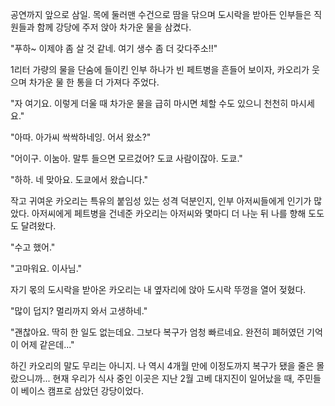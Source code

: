 공연까지 앞으로 삼일. 목에 둘러맨 수건으로 땀을 닦으며 도시락을 받아든 인부들은 직원들과 함께 강당에 주저 앉아 차가운 물을 삼켰다. 

"푸하~ 이제야 좀 살 것 같네. 여기 생수 좀 더 갖다주소!!" 

1리터 가량의 물을 단숨에 들이킨 인부 하나가 빈 페트병을 흔들어 보이자, 카오리가 웃으며 차가운 물 한 통을 더 가져다 주었다. 

"자 여기요. 이렇게 더울 때 차가운 물을 급히 마시면 체할 수도 있으니 천천히 마시세요." 

"아따. 아가씨 싹싹하네잉. 어서 왔소?" 

"어이구. 이눔아. 말투 들으면 모르겄어? 도쿄 사람이잖아. 도쿄." 

"하하. 네 맞아요. 도쿄에서 왔습니다." 

작고 귀여운 카오리는 특유의 붙임성 있는 성격 덕분인지, 인부 아저씨들에게 인기가 많았다. 아저씨에게 페트병을 건네준 카오리는 아저씨와 몇마디 더 나눈 뒤 나를 향해 도도도 달려왔다. 

"수고 했어." 

"고마워요. 이사님." 

자기 몫의 도시락을 받아온 카오리는 내 옆자리에 앉아 도시락 뚜껑을 열어 젖혔다. 

"많이 덥지? 멀리까지 와서 고생하네." 

"괜찮아요. 딱히 한 일도 없는데요. 그보다 복구가 엄청 빠르네요. 완전히 폐허였던 기억이 어제 같은데..." 

하긴 카오리의 말도 무리는 아니지. 
나 역시 4개월 만에 이정도까지 복구가 됐을 줄은 몰랐으니까... 
현재 우리가 식사 중인 이곳은 지난 2월 고베 대지진이 일어났을 때, 주민들이 베이스 캠프로 삼았던 강당이었다. 